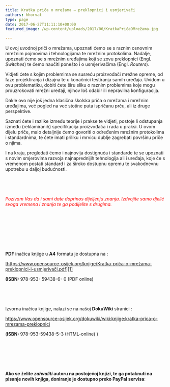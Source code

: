```yaml
---
title: Kratka priča o mrežama – preklopnici i usmjerivači
authors: hhorvat
type: page
date: 2017-06-27T11:11:10+00:00
featured_image: /wp-content/uploads/2017/06/KratkaPričaOMrežama.jpg

---
```

U ovoj uvodnoj priči o mrežama, upoznati ćemo se s raznim osnovnim mrežnim pojmovima i tehnologijama te mrežnim protokolima. Nadalje, upoznati ćemo se s mrežnim uređajima koji se zovu preklopnici (Engl. _Switches_) te ćemo naučiti ponešto i o usmjerivačima (Engl. _Routers_).

Vidjeti ćete s kojim problemima se susreću proizvođači mrežne opreme, od faze projektiranja i dizajna te u konačnici testiranja samih uređaja. Uvidom u ovu problematiku, dobiti ćete širu sliku o raznim problemima koje mogu prouzrokovati mrežni uređaji, njihov loš odabir ili nepravilna konfiguracija.

Dakle ovo nije još jedna klasična školska priča o mrežama i mrežnim uređajima, već pogled na već stotine puta ispričanu prču, ali iz druge perspektive.

Saznati ćete i razlike između teorije i prakse te vidjeti, postoje li odstupanja između (reklamiranih) specifikacija proizvođača i rada u praksi. U ovom dijelu priče, malo detaljnije ćemo govoriti o određenim mrežnim protokolima i standardnima, te ćete imati priliku i mrvicu dublje zagrebati površinu priče o njima.

I na kraju, pregledati ćemo i najnovija dostignuća i standarde te se upoznati s novim smjerovima razvoja najnaprednijih tehnologija ali i uređaja, koje će s vremenom postati standard i za široko dostupnu opremu te svakodnevnu upotrebu u daljoj budućnosti.

&nbsp;

&nbsp;

<span style="color: #ff0000;"><em>Pozivam Vas da i sami date doprinos dijeljenju znanja. Izdvojite samo djelić svoga vremena i znanja te ga podijelite s drugima.</em></span>

&nbsp;

&nbsp;

&nbsp;

&nbsp;

**PDF** inačica knjige u **A4** formatu je dostupna na :

[https://www.opensource-osijek.org/knjige/Kratka-priča-o-mrežama-preklopnici-i-usmjerivači.pdf][1]

**(ISBN:** 978-953- 59438-6- 0 (PDF online)

&nbsp;

&nbsp;

Izvorna inačica knjige, nalazi se na našoj **DokuWiki** stranici :

<https://www.opensource-osijek.org/dokuwiki/wiki:knjige:kratka-prica-o-mrezama-preklopnici>

(**ISBN:** 978-953-59438-5-3 (HTML-online) )

&nbsp;

&nbsp;

&nbsp;

**Ako se želite _zahvaliti_ autoru na postojećoj knjizi, te ga potaknuti na pisanje novih knjiga, doniranje je dostupno preko PayPal servisa**:

&nbsp;

 [1]: https://www.opensource-osijek.org/knjige/Kratka-pri%c4%8da-o-mre%c5%beama-preklopnici-i-usmjeriva%c4%8di.pdf
